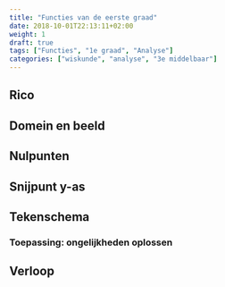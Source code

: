 ```yaml
---
title: "Functies van de eerste graad"
date: 2018-10-01T22:13:11+02:00
weight: 1
draft: true
tags: ["Functies", "1e graad", "Analyse"]
categories: ["wiskunde", "analyse", "3e middelbaar"]
---
```

## Rico
## Domein en beeld
## Nulpunten
## Snijpunt y-as
## Tekenschema
### Toepassing: ongelijkheden oplossen
## Verloop
